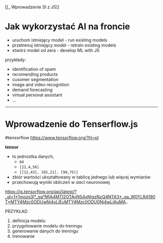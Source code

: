 [[_ Wprowadzenie SI z JS]]

# Jak wykorzystać AI na froncie
- uruchom istniejący model - run existing models
- przetrenuj istniejący model - retrain existing models
- stwórz model od zera - develop ML with JS

przykłady:
- identification of spam
- recomending products
- cusomer segmentation
- image and video recognition
- demand forecasting
- virtual personal assistant
- ...






----
# Wprowadzenie do Tenserflow.js
#tensorflow 
https://www.tensorflow.org/?hl=pl

**tensor** 
- to jednostka danych, 
	- `84`
	- `[21,4,56]`
	- `[[12,43], [65,21], [99,75]]`
- zbiór wartości ukształtowany w tablicę jednego lub więcej wymiarów
- przechowują wyniki obliczeń w sieci neuronowej



https://js.tensorflow.org/api/latest/?_gl=1*1mozs3l*_ga*MjA4MTI2OTAyNS4xNjgzNzQ4NTA3*_ga_W0YLR4190T*MTY4Mzc0ODUwNi4xLjEuMTY4Mzc0ODU0Ni4wLjAuMA..


PRZYKŁAD
1. definicja modelu
2. przygotowanie modelu do treningu
3. generowanie danych do treningu
4. trenowanie







